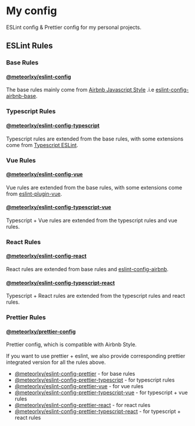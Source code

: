 # My config

ESLint config & Prettier config for my personal projects.

## ESLint Rules

### Base Rules

#### [@meteorlxy/eslint-config](https://www.npmjs.com/package/eslint-config)

The base rules mainly come from [Airbnb Javascript Style](https://github.com/airbnb/javascript) .i.e [eslint-config-airbnb-base](https://www.npmjs.com/package/eslint-config-airbnb-base).

### Typescript Rules

#### [@meteorlxy/eslint-config-typescript](https://www.npmjs.com/package/eslint-config-typescript)

Typescript rules are extended from the base rules, with some extensions come from [Typescript ESLint](https://github.com/typescript-eslint/typescript-eslint).

### Vue Rules

#### [@meteorlxy/eslint-config-vue](https://www.npmjs.com/package/eslint-config-vue)

Vue rules are extended from the base rules, with some extensions come from [eslint-plugin-vue](https://github.com/vuejs/eslint-plugin-vue).

#### [@meteorlxy/eslint-config-typescript-vue](https://www.npmjs.com/package/eslint-config-typescript-vue)

Typescript + Vue rules are extended from the typescript rules and vue rules.

### React Rules

#### [@meteorlxy/eslint-config-react](https://www.npmjs.com/package/eslint-config-react)

React rules are extended from base rules and [eslint-config-airbnb](https://www.npmjs.com/package/eslint-config-airbnb).

#### [@meteorlxy/eslint-config-typescript-react](https://www.npmjs.com/package/eslint-config-typescript-react)

Typescript + React rules are extended from the typescript rules and react rules.

### Prettier Rules

#### [@meteorlxy/prettier-config](https://www.npmjs.com/package/prettier-config)

Prettier config, which is compatible with Airbnb Style.

If you want to use prettier + eslint, we also provide corresponding prettier integrated version for all the rules above.

- [@meteorlxy/eslint-config-prettier](https://www.npmjs.com/package/eslint-config-prettier) - for base rules
- [@meteorlxy/eslint-config-prettier-typescript](https://www.npmjs.com/package/eslint-config-prettier-typescript) - for typescript rules
- [@meteorlxy/eslint-config-prettier-vue](https://www.npmjs.com/package/eslint-config-prettier-vue) - for vue rules
- [@meteorlxy/eslint-config-prettier-typescript-vue](https://www.npmjs.com/package/eslint-config-prettier-typescript-vue) - for typescript + vue rules
- [@meteorlxy/eslint-config-prettier-react](https://www.npmjs.com/package/eslint-config-prettier-react) - for react rules
- [@meteorlxy/eslint-config-prettier-typescript-react](https://www.npmjs.com/package/eslint-config-prettier-typescript-react) - for typescript + react rules
